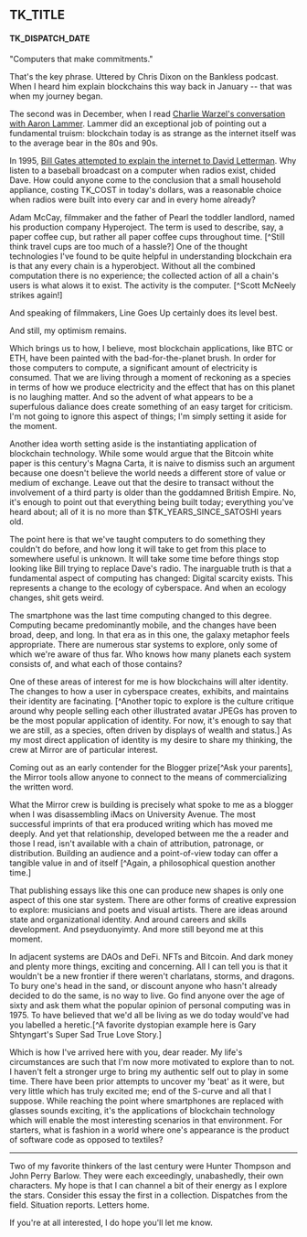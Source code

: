 ## TK_TITLE
#### TK_DISPATCH_DATE

"Computers that make commitments."

That's the key phrase. Uttered by Chris Dixon on the Bankless podcast. When I heard him explain blockchains this way back in January -- that was when my journey began.

The second was in December, when I read [Charlie Warzel's conversation with Aaron Lammer](https://newsletters.theatlantic.com/galaxy-brain/619717362e822d00205ab3e9/case-for-crypto/). Lammer did an exceptional job of pointing out a fundamental truism: blockchain today is as strange as the internet itself was to the average bear in the 80s and 90s.

In 1995, [Bill Gates attempted to explain the internet to David Letterman](https://www.youtube.com/watch?v=gipL_CEw-fk). Why listen to a baseball broadcast on a computer when radios exist, chided Dave. How could anyone come to the conclusion that a small household appliance, costing TK_COST in today's dollars, was a reasonable choice when radios were built into every car and in every home already?

Adam McCay, filmmaker and the father of Pearl the toddler landlord, named his production company Hyperoject. The term is used to describe, say, a paper coffee cup, but rather all paper coffee cups throughout time. [^Still think travel cups are too much of a hassle?] One of the thought technologies I've found to be quite helpful in understanding blockchain era is that any every chain is a hyperobject. Without all the combined computation there is no experience; the collected action of all a chain's users is what alows it to exist. The activity is the computer. [^Scott McNeely strikes again!]

And speaking of filmmakers, Line Goes Up certainly does its level best.

And still, my optimism remains.

Which brings us to how, I believe, most blockchain applications, like BTC or ETH, have been painted with the bad-for-the-planet brush. In order for those computers to compute, a significant amount of electricity is consumed. That we are living through a moment of reckoning as a species in terms of how we produce electricity and the effect that has on this planet is no laughing matter. And so the advent of what appears to be a superfulous daliance does create something of an easy target for criticism. I'm not going to ignore this aspect of things; I'm simply setting it aside for the moment.

Another idea worth setting aside is the instantiating application of blockchain technology. While some would argue that the Bitcoin white paper is this century's Magna Carta, it is naive to dismiss such an argument because one doesn't believe the world needs a different store of value or medium of exchange. Leave out that the desire to transact without the involvement of a third party is older than the goddamned British Empire. No, it's enough to point out that everything being built today; everything you've heard about; all of it is no more than $TK_YEARS_SINCE_SATOSHI years old.

The point here is that we've taught computers to do something they couldn't do before, and how long it will take to get from this place to somewhere useful is unknown. It will take some time before things stop looking like Bill trying to replace Dave's radio. The inarguable truth is that a fundamental aspect of computing has changed: Digital scarcity exists. This represents a change to the ecology of cyberspace. And when an ecology changes, shit gets weird.

The smartphone was the last time computing changed to this degree. Computing became predominantly mobile, and the changes have been broad, deep, and long. In that era as in this one, the galaxy metaphor feels appropriate. There are numerous star systems to explore, only some of which we're aware of thus far. Who knows how many planets each system consists of, and what each of those contains?

One of these areas of interest for me is how blockchains will alter identity. The changes to how a user in cyberspace creates, exhibits, and maintains their identity are facinating. [^Another topic to explore is the culture critique around why people selling each other illustrated avatar JPEGs has proven to be the most popular application of identity. For now, it's enough to say that we are still, as a species, often driven by displays of wealth and status.] As my most direct application of identity is my desire to share my thinking, the crew at Mirror are of particular interest.

Coming out as an early contender for the Blogger prize[^Ask your parents], the Mirror tools allow anyone to connect to the means of commercializing the written word.

What the Mirror crew is building is precisely what spoke to me as a blogger when I was disassembling iMacs on University Avenue. The most successful imprints of that era produced writing which has moved me deeply. And yet that relationship, developed between me the a reader and those I read, isn't available with a chain of attribution, patronage, or distribution. Building an audience and a point-of-view today can offer a tangible value in and of itself [^Again, a philosophical question another time.]

That publishing essays like this one can produce new shapes is only one aspect of this one star system. There are other forms of creative expression to explore: musicians and poets and visual artists. There are ideas around state and organizational identity. And around careers and skills development. And pseyduonyimty. And more still beyond me at this moment.

In adjacent systems are DAOs and DeFi. NFTs and Bitcoin. And dark money and plenty more things, exciting and concerning. All I can tell you is that it wouldn't be a new frontier if there weren't charlatans, storms, and dragons. To bury one's head in the sand, or discount anyone who hasn't already decided to do the same, is no way to live. Go find anyone over the age of sixty and ask them what the popular opinion of personal computing was in 1975. To have believed that we'd all be living as we do today would've had you labelled a heretic.[^A favorite dystopian example here is Gary Shtyngart's Super Sad True Love Story.]

Which is how I've arrived here with you, dear reader. My life's circumstances are such that I'm now more motivated to explore than to not. I haven't felt a stronger urge to bring my authentic self out to play in some time. There have been prior attempts to uncover my 'beat' as it were, but very little which has truly excited me; end of the S-curve and all that I suppose. While reaching the point where smartphones are replaced with glasses sounds exciting, it's the applications of blockchain technology which will enable the most interesting scenarios in that environment. For starters, what is fashion in a world where one's appearance is the product of software code as opposed to textiles?

****

Two of my favorite thinkers of the last century were Hunter Thompson and John Perry Barlow. They were each exceedingly, unabashedly, their own characters. My hope is that I can channel a bit of their energy as I explore the stars. Consider this essay the first in a collection. Dispatches from the field. Situation reports. Letters home.

If you're at all interested, I do hope you'll let me know.

[^1]: this is a footnote test.